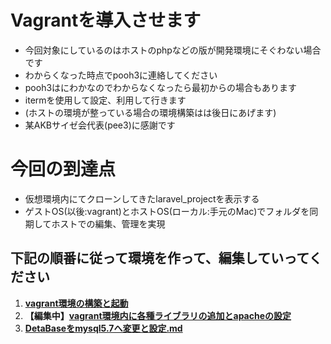 # Vagrantを導入させます
- 今回対象にしているのはホストのphpなどの版が開発環境にそぐわない場合です
- わからくなった時点でpooh3に連絡してください
- pooh3はにわかなのでわからなくなったら最初からの場合もあります
- itermを使用して設定、利用して行きます
- (ホストの環境が整っている場合の環境構築はは後日にあげます)
- 某AKBサイゼ会代表(pee3)に感謝です


# 今回の到達点
- 仮想環境内にてクローンしてきたlaravel_projectを表示する
- ゲストOS(以後:vagrant)とホストOS(ローカル:手元のMac)でフォルダを同期してホストでの編集、管理を実現


## 下記の順番に従って環境を作って、編集していってください
1. __[vagrant環境の構築と起動](/vagrant/laravelを使えるvagrant環境の構築.md)__
2. __【編集中】[vagrant環境内に各種ライブラリの追加とapacheの設定](/vagrant/vagrant環境内の各種ライブラリの追加とapacheの設定.md)__
3. __[DetaBaseをmysql5.7へ変更と設定.md](/vagrant/DetaBaseをmysql5.7へ変更.md)__



